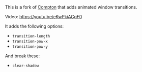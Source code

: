 This is a fork of [Compton](https://github.com/chjj/compton) that adds animated window transitions.

Video: https://youtu.be/eKwPkiACqF0

It adds the following options:
* `transition-length`
* `transition-pow-x`
* `transition-pow-y`

And break these:
* `clear-shadow`
